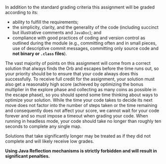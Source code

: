 In addition to the standard grading criteria this assignment will be graded according to its:

+  ability to fulfill the requirements; 
+ the simplicity, clarity, and the generality of the code (including succinct but illustrative comments and `JavaDoc`); and 
+ compliance with good practices of coding and version control as outlined during the module (e.g., committing often and in small pieces, use
of descriptive commit messages, committing only source code and **not binary or `.class` files**).

The vast majority of points on this assignment will come from a correct solution that always finds the Orb and escapes before the time runs out, so your priority should be to ensure that your code always does this successfully. To receive full credit for the assignment, your solution must also get a reasonably high score (achieved by optimizing the bonus multiplier in the explore phase and collecting as many coins as possible in the escape phase), so you should spend some time thinking about ways to optimize your solution. While the time your code takes to decide its next move does not factor into the number of steps taken or the time remaining and consequently does not affect your score, we cannot wait for your code forever and so must impose a timeout when grading your code. When running in headless mode, your code should take no longer than roughly ten seconds to complete any single map.

Solutions that take significantly longer may be treated as if they did not complete and will likely receive low grades.

**Using Java Reflection mechanisms is strictly forbidden and will result in significant penalties.**
